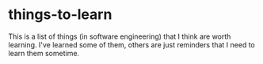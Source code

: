 things-to-learn
===============

This is a list of things (in software engineering) that I think are worth learning. I've learned some of them, others are just reminders that I need to learn them sometime.
